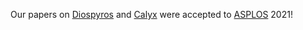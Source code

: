 Our papers on [Diospyros][] and [Calyx][] were accepted to [ASPLOS][] 2021!

[diospyros]: https://github.com/cucapra/diospyros
[calyx]: https://calyxir.org
[asplos]: https://asplos-conference.org
